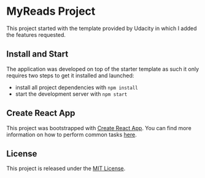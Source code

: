 # MyReads Project

This project started with the template provided by Udacity in which I added the features requested.

## Install and Start

The application was developed on top of the starter template as such it only requires two steps to get it installed and launched:

* install all project dependencies with `npm install`
* start the development server with `npm start`

## Create React App

This project was bootstrapped with [Create React App](https://github.com/facebookincubator/create-react-app). You can find more information on how to perform common tasks [here](https://github.com/facebookincubator/create-react-app/blob/master/packages/react-scripts/template/README.md).

## License

This project is released under the [MIT License](https://opensource.org/licenses/MIT).

